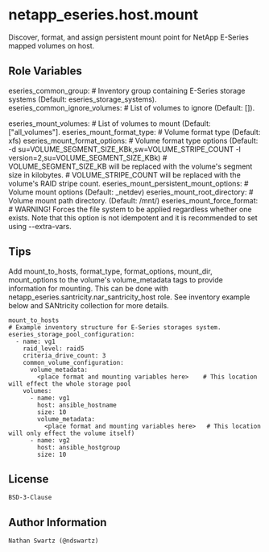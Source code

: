 netapp_eseries.host.mount
=========
Discover, format, and assign persistent mount point for NetApp E-Series mapped volumes on host.

Role Variables
--------------
eseries_common_group:                     # Inventory group containing E-Series storage systems (Default: eseries_storage_systems).
eseries_common_ignore_volumes:             # List of volumes to ignore (Default: []).

eseries_mount_volumes:                    # List of volumes to mount (Default: ["all_volumes"].
eseries_mount_format_type:                # Volume format type (Default: xfs)
eseries_mount_format_options:             # Volume format type options (Default: -d su=VOLUME_SEGMENT_SIZE_KBk,sw=VOLUME_STRIPE_COUNT -l version=2,su=VOLUME_SEGMENT_SIZE_KBk)
                                          #   VOLUME_SEGMENT_SIZE_KB will be replaced with the volume's segment size in kilobytes.
                                          #   VOLUME_STRIPE_COUNT will be replaced with the volume's RAID stripe count.
eseries_mount_persistent_mount_options:   # Volume mount options (Default: _netdev)
eseries_mount_root_directory:             # Volume mount path directory. (Default: /mnt/)
eseries_mount_force_format:               # WARNING! Forces the file system to be applied regardless whether one exists. Note that this option is not idempotent and it is recommended to set using --extra-vars.

Tips
----
Add mount_to_hosts, format_type, format_options, mount_dir, mount_options to the volume's volume_metadata tags to provide information for mounting. This can be done with netapp_eseries.santricity.nar_santricity_host role. See inventory example below and SANtricity collection for more details.

    mount_to_hosts
    # Example inventory structure for E-Series storages system.
    eseries_storage_pool_configuration:
      - name: vg1
        raid_level: raid5
        criteria_drive_count: 3
        common_volume_configuration:
          volume_metadata:
            <place format and mounting variables here>    # This location will effect the whole storage pool
        volumes:
          - name: vg1
            host: ansible_hostname
            size: 10
            volume_metadata:
              <place format and mounting variables here>   # This location will only effect the volume itself)
          - name: vg2
            host: ansible_hostgroup
            size: 10

License
-------
    BSD-3-Clause

Author Information
------------------
    Nathan Swartz (@ndswartz)
